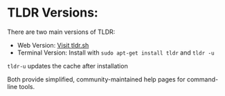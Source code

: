# TLDR Versions:

There are two main versions of TLDR:

- Web Version: [Visit tldr.sh](https://tldr.inbrowser.app)
- Terminal Version: Install with `sudo apt-get install tldr` and `tldr -u`

`tldr-u` updates the cache after installation

Both provide simplified, community-maintained help pages for command-line tools.
